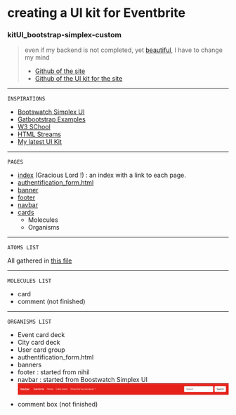 # creating a UI kit for Eventbrite


### kitUI_bootstrap-simplex-custom
>even if my backend is not completed, yet [beautiful](https://eventbritebytg.herokuapp.com/), I have to change my mind
>* [Github of the site](https://github.com/drguichard/Eventbrite)
>* [Github of the UI kit for the site](https://github.com/drguichard/kitUI_bootstrap-simplex-custom)



---------------------------------------------------------------------------------------------------------------------------------------------------------------------------------------

	INSPIRATIONS
- [Bootswatch Simplex UI](https://bootswatch.com/simplex/ )
- [Gatbootstrap Examples](https://getbootstrap.com/docs/4.0/examples/offcanvas/ )
- [W3 SChool](https://www.w3schools.com/howto/howto_css_cards.asp )
- [HTML Streams](https://htmlstream.com/preview/space-v1.2/html/pages/careers.html)
- [My latest UI Kit](https://github.com/drguichard/kitUI_bootstrap-simplex-custom)


---------------------------------------------------------------------------------------------------------------------------------------------------------------------------------------
	PAGES

* [index](https://github.com/drguichard/kitUI_bootstrap-simplex-custom/blob/master/index.html) (Gracious Lord !) : an index with a link to each page.
* [authentification_form.html](https://github.com/drguichard/kitUI_bootstrap-simplex-custom/blob/master/authentification_form.html) 
* [banner](https://github.com/drguichard/kitUI_bootstrap-simplex-custom/blob/master/banner.html)
* [footer](https://github.com/drguichard/kitUI_bootstrap-simplex-custom/blob/master/footer.html) 
* [navbar](https://github.com/drguichard/kitUI_bootstrap-simplex-custom/blob/master/navbar.html) 
* [cards](https://github.com/drguichard/kitUI_bootstrap-simplex-custom/blob/master/cards.html) 
	* Molecules
	* Organisms



---------------------------------------------------------------------------------------------------------------------------------------------------------------------------------------
	ATOMS LIST

All gathered in [this file](https://github.com/drguichard/kitUI_bootstrap-simplex-custom/blob/master/css/bootstrap.css)

---------------------------------------------------------------------------------------------------------------------------------------------------------------------------------------
	MOLECULES LIST

* card
* comment (not finished)


---------------------------------------------------------------------------------------------------------------------------------------------------------------------------------------
	ORGANISMS LIST

* Event card deck 
* City card deck
* User card group
* authentification_form.html
* banners
* footer : started from nihil
* navbar : started from Boostwatch Simplex UI
![My navbar](img/navbar8767.png)
* comment box (not finished)

